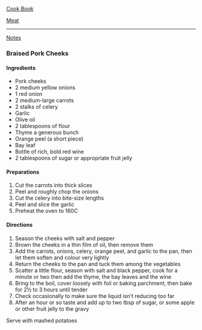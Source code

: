 [Cook Book](https://github.com/vmsmith/CookBook/blob/master/README.md)  

[Meat](https://github.com/vmsmith/CookBook/blob/master/meat.md)  

-----  

[Notes](https://github.com/vmsmith/CookBook/blob/master/notes.md)  

### Braised Pork Cheeks  

#### Ingredients  

* Pork cheeks  
* 2 medium yellow onions  
* 1 red onion  
* 2 medium-large carrots 
* 2 stalks of celery  
* Garlic
* Olive oil
* 2 tablespoons of flour  
* Thyme a generous bunch
* Orange peel (a short piece)  
* Bay leaf  
* Bottle of rich, bold red wine  
* 2 tablespoons of sugar or appropriate fruit jelly  

#### Preparations  

1. Cut the carrots into thick slices  
2. Peel and roughly chop the onions  
3. Cut the celery into bite-size lengths  
4. Peel and slice the garlic  
5. Preheat the oven to 160C


#### Directions  

1. Season the cheeks with salt and pepper  
2. Brown the cheeks in a thin film of oil, then remove them  
3. Add the carrots, onions, celery, orange peel, and garlic to the pan, then let them soften and colour very lightly
4. Return the cheeks to the pan and tuck them among the vegetables  
5. Scatter a little flour, season with salt and black pepper, cook for a minute or two then add the thyme, the bay leaves and the wine  
6. Bring to the boil, cover loosely with foil or baking parchment, then bake for 2½ to 3 hours until tender  
7. Check occasionally to make sure the liquid isn't reducing too far  
8. After an hour or so taste and add up to two tbsp of sugar, or some apple or other fruit jelly to the gravy  

Serve with mashed potatoes  
